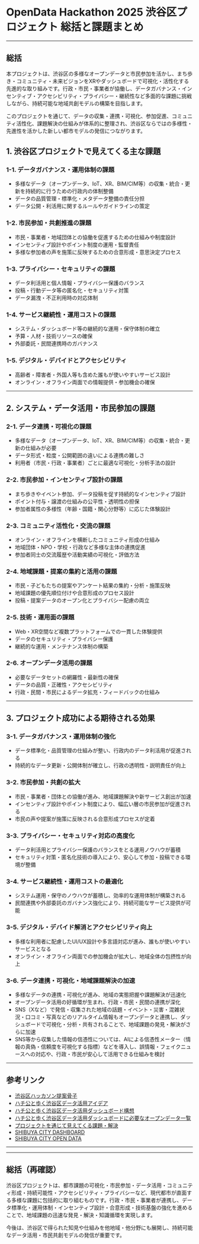 # OpenData Hackathon 2025 渋谷区プロジェクト 総括と課題まとめ

---

## 総括
本プロジェクトは、渋谷区の多様なオープンデータと市民参加を活かし、まち歩き・コミュニティ・未来ビジョンをXRやダッシュボードで可視化・活性化する先進的な取り組みです。行政・市民・事業者が協働し、データガバナンス・インセンティブ・アクセシビリティ・プライバシー・継続性など多面的な課題に挑戦しながら、持続可能な地域共創モデルの構築を目指します。

このプロジェクトを通じて、データの収集・連携・可視化、参加促進、コミュニティ活性化、課題解決の仕組みが体系的に整理され、渋谷区ならではの多様性・先進性を活かした新しい都市モデルの発信につながります。


## 1. 渋谷区プロジェクトで見えてくる主な課題

### 1-1. データガバナンス・運用体制の課題
- 多様なデータ（オープンデータ、IoT、XR、BIM/CIM等）の収集・統合・更新を持続的に行うための行政内の体制整備
- データの品質管理・標準化・メタデータ整備の責任分担
- データ公開・利活用に関するルールやガイドラインの策定

### 1-2. 市民参加・共創推進の課題
- 市民・事業者・地域団体との協働を促進するための仕組みや制度設計
- インセンティブ設計やポイント制度の運用・監督責任
- 多様な参加者の声を施策に反映するための合意形成・意思決定プロセス

### 1-3. プライバシー・セキュリティの課題
- データ利活用と個人情報・プライバシー保護のバランス
- 投稿・行動データ等の匿名化・セキュリティ対策
- データ漏洩・不正利用時の対応体制

### 1-4. サービス継続性・運用コストの課題
- システム・ダッシュボード等の継続的な運用・保守体制の確立
- 予算・人材・技術リソースの確保
- 外部委託・民間連携時のガバナンス

### 1-5. デジタル・デバイドとアクセシビリティ
- 高齢者・障害者・外国人等も含めた誰もが使いやすいサービス設計
- オンライン・オフライン両面での情報提供・参加機会の確保

---

## 2. システム・データ活用・市民参加の課題

### 2-1. データ連携・可視化の課題
- 多様なデータ（オープンデータ、IoT、XR、BIM/CIM等）の収集・統合・更新の仕組みが必要
- データ形式・粒度・公開範囲の違いによる連携の難しさ
- 利用者（市民・行政・事業者）ごとに最適な可視化・分析手法の設計

### 2-2. 市民参加・インセンティブ設計の課題
- まち歩きやイベント参加、データ投稿を促す持続的なインセンティブ設計
- ポイント付与・譲渡の仕組みの公平性・透明性の担保
- 参加者属性の多様性（年齢・国籍・関心分野等）に応じた体験設計

### 2-3. コミュニティ活性化・交流の課題
- オンライン・オフラインを横断したコミュニティ形成の仕組み
- 地域団体・NPO・学校・行政など多様な主体の連携促進
- 参加者同士の交流履歴や活動実績の可視化・評価方法

### 2-4. 地域課題・提案の集約と活用の課題
- 市民・子どもたちの提案やアンケート結果の集約・分析・施策反映
- 地域課題の優先順位付けや合意形成のプロセス設計
- 投稿・提案データのオープン化とプライバシー配慮の両立

### 2-5. 技術・運用面の課題
- Web・XR空間など複数プラットフォームでの一貫した体験提供
- データのセキュリティ・プライバシー保護
- 継続的な運用・メンテナンス体制の構築

### 2-6. オープンデータ活用の課題
- 必要なデータセットの網羅性・最新性の確保
- データの品質・正確性・アクセシビリティ
- 行政・民間・市民によるデータ拡充・フィードバックの仕組み

---

## 3. プロジェクト成功による期待される効果

### 3-1. データガバナンス・運用体制の強化
- データ標準化・品質管理の仕組みが整い、行政内のデータ利活用が促進される
- 持続的なデータ更新・公開体制が確立し、行政の透明性・説明責任が向上

### 3-2. 市民参加・共創の拡大
- 市民・事業者・団体との協働が進み、地域課題解決や新サービス創出が加速
- インセンティブ設計やポイント制度により、幅広い層の市民参加が促進される
- 市民の声や提案が施策に反映される合意形成プロセスが定着

### 3-3. プライバシー・セキュリティ対応の高度化
- データ利活用とプライバシー保護のバランスをとる運用ノウハウが蓄積
- セキュリティ対策・匿名化技術の導入により、安心して参加・投稿できる環境が整備

### 3-4. サービス継続性・運用コストの最適化
- システム運用・保守のノウハウが蓄積し、効率的な運用体制が構築される
- 民間連携や外部委託のガバナンス強化により、持続可能なサービス提供が可能

### 3-5. デジタル・デバイド解消とアクセシビリティ向上
- 多様な利用者に配慮したUI/UX設計や多言語対応が進み、誰もが使いやすいサービスとなる
- オンライン・オフライン両面での参加機会が拡大し、地域全体の包摂性が向上

### 3-6. データ連携・可視化・地域課題解決の加速
- 多様なデータの連携・可視化が進み、地域の実態把握や課題解決が迅速化
- オープンデータ活用の好循環が生まれ、行政・市民・民間の連携が深化
- SNS（Xなど）で発信・収集された地域の話題・イベント・災害・混雑状況・口コミ・写真などのリアルタイム情報もオープンデータと連携し、ダッシュボードで可視化・分析・共有されることで、地域課題の発見・解決がさらに加速
- SNS等から収集した情報の信憑性については、AIによる信憑性メーター（情報の真偽・信頼度を可視化する指標）などを導入し、誤情報・フェイクニュースへの対応や、行政・市民が安心して活用できる仕組みを検討

---

## 参考リンク
- [渋谷区ハッカソン提案骨子](./shibuya.md)
- [ハチ公と歩く渋谷区データ活用アイデア](./hatikou.md)
- [ハチ公と歩く渋谷区データ活用ダッシュボード構想](./dashboard.md)
- [ハチ公と歩く渋谷区データ活用ダッシュボードに必要なオープンデータ一覧](./opendata.md)
- [プロジェクトを通じて見えてくる課題・解決](./problem.md)
- [SHIBUYA CITY DASHBOARD](https://www.city.shibuya.tokyo.jp/contents/kusei/shibuya-data/)  
- [SHIBUYA CITY OPEN DATA](https://city-shibuya-data.opendata.arcgis.com/)  

---

---

## 総括（再確認）
渋谷区プロジェクトは、都市課題の可視化・市民参加・データ活用・コミュニティ形成・持続可能性・アクセシビリティ・プライバシーなど、現代都市が直面する多様な課題に包括的に取り組むものです。行政・市民・事業者が連携し、データ標準化・運用体制・インセンティブ設計・合意形成・技術基盤の強化を進めることで、地域課題の迅速な発見・解決・知識循環を実現します。

今後は、渋谷区で得られた知見や仕組みを他地域・他分野にも展開し、持続可能なデータ活用・市民共創モデルの発信が重要です。

